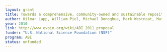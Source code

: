 ```yaml
---
layout: grant
title: Towards a comprehensive, community-owned and sustainable repository of reusable phylogenetic knowledge
author: Hilmar Lapp, William Piel, Michael Donoghue, Mark Westneat, Matt Bietz, Karen Cranston, David Maddison
year: 2010
link: http://www.evoio.org/wiki/ABI_2011_proposal
funder: "U.S. National Science Foundation (NSF)"
program: ABI
status: unfunded
---
```

